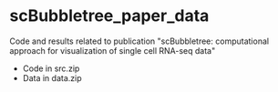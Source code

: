 # scBubbletree_paper_data
Code and results related to publication "scBubbletree: computational approach for visualization of single cell RNA-seq data"

* Code in src.zip
* Data in data.zip
